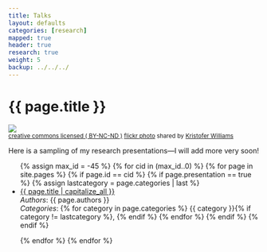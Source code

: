 ```yaml
---
title: Talks 
layout: defaults
categories: [research]
mapped: true 
header: true 
research: true
weight: 5
backup: ../../../
---
```


# {{ page.title }}

<a title="'Aurora Star-Trails' - Cullen, Aberdeenshire" href="http://flickr.com/photos/jixxer/8575524171"><img class="img-responsive-tight" src="http://farm9.static.flickr.com/8506/8575524171_bca0f0e487_z.jpg" /></a><br /><small><a href="http://creativecommons.org/licenses/by-nc-nd/2.0/">creative commons licensed ( BY-NC-ND )</a> <a title="'Aurora Star-Trails' - Cullen, Aberdeenshire" href="http://flickr.com/photos/jixxer/8575524171">flickr photo</a> shared by <a href="http://flickr.com/people/jixxer">Kristofer Williams</a></small>

Here is a sampling of my research presentations&mdash;I will add more very soon!

<ul class="fa-ul">
{% assign max_id = -45 %}
{% for cid in (max_id..0) %}
    {% for page in site.pages %}
        {% if page.id == cid %}
            {% if page.presentation == true %}
                {% assign lastcategory = page.categories | last %}
                <li><i class="fa-li fa fa-file-image-o fa-lg"></i><a class="major" href="{{site.baseurl}}{{ page.url | remove_first:'/'}}">{{ page.title | capitalize_all }}</a></li>
                <em>Authors</em>: {{ page.authors }} <br>
                <em>Categories</em>: 
                {% for category in page.categories %}
                    {{ category }}{% if category != lastcategory %},
                    {% endif %} <!-- End the category if statement --> 
                {% endfor %} 
            {% endif %}
        {% endif %}
        <p>
    {% endfor %} 
{% endfor %} 
</ul>
